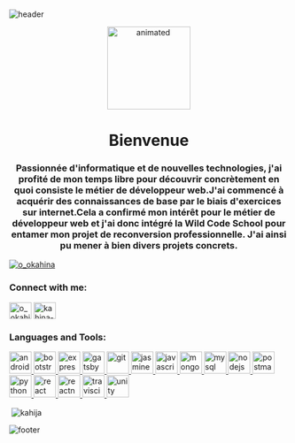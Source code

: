 ###

![header](https://capsule-render.vercel.app/api?type=wave&color=gradient&height=300&section=header&section=footer&text=Bonjour,je%20m'apelle%20Kahina&fontSize=50&animation=fadeIn)

<p align="center">
 <img width="150px" height=auto src="https://64.media.tumblr.com/c70e8fcdf61a132a873f99db163896a2/tumblr_o48ggtdpJA1sfmahro1_400.gifv" alt="animated" />
</p>

<h1 align="center">Bienvenue</h1>
<h3 align="center">Passionnée d'informatique et de nouvelles technologies, j'ai profité de mon temps libre pour découvrir concrètement en quoi consiste le métier de développeur web.J'ai commencé à acquérir des connaissances de base par le biais d'exercices sur internet.Cela a confirmé mon intérêt pour le métier de développeur web et j'ai donc intégré la Wild Code School pour entamer mon projet de reconversion professionnelle. J'ai ainsi pu mener à bien divers projets concrets.</h3>

<!-- <p align="left"> <img src="https://komarev.com/ghpvc/?username=kahija&label=Profile%20views&color=0e75b6&style=flat" alt="kahija" /> </p> -->

<p align="left"> <a href="https://twitter.com/o_okahina" target="blank"><img src="https://img.shields.io/twitter/follow/o_okahina?logo=twitter&style=for-the-badge" alt="o_okahina" /></a> </p>

<h3 align="left">Connect with me:</h3>
<p align="left">
<a href="https://twitter.com/o_okahina" target="blank"><img align="center" src="https://cdn.jsdelivr.net/npm/simple-icons@3.0.1/icons/twitter.svg" alt="o_okahina" height="30" width="40" /></a>
<a href="https://linkedin.com/in/kahina-ouarezki-66a33a182" target="blank"><img align="center" src="https://cdn.jsdelivr.net/npm/simple-icons@3.0.1/icons/linkedin.svg" alt="kahina-ouarezki-66a33a182" height="30" width="40" /></a>
</p>

<h3 align="left">Languages and Tools:</h3>
<p align="left"> <a href="https://developer.android.com" target="_blank"> <img src="https://devicons.github.io/devicon/devicon.git/icons/android/android-original-wordmark.svg" alt="android" width="40" height="40"/> </a> <a href="https://getbootstrap.com" target="_blank"> <img src="https://devicons.github.io/devicon/devicon.git/icons/bootstrap/bootstrap-plain.svg" alt="bootstrap" width="40" height="40"/> </a> <a href="https://expressjs.com" target="_blank"> <img src="https://devicons.github.io/devicon/devicon.git/icons/express/express-original-wordmark.svg" alt="express" width="40" height="40"/> </a> <a href="https://www.gatsbyjs.com/" target="_blank"> <img src="https://www.vectorlogo.zone/logos/gatsbyjs/gatsbyjs-icon.svg" alt="gatsby" width="40" height="40"/> </a> <a href="https://git-scm.com/" target="_blank"> <img src="https://www.vectorlogo.zone/logos/git-scm/git-scm-icon.svg" alt="git" width="40" height="40"/> </a> <a href="https://jasmine.github.io/" target="_blank"> <img src="https://www.vectorlogo.zone/logos/jasmine/jasmine-icon.svg" alt="jasmine" width="40" height="40"/> </a> <a href="https://developer.mozilla.org/en-US/docs/Web/JavaScript" target="_blank"> <img src="https://devicons.github.io/devicon/devicon.git/icons/javascript/javascript-original.svg" alt="javascript" width="40" height="40"/> </a> <a href="https://www.mongodb.com/" target="_blank"> <img src="https://devicons.github.io/devicon/devicon.git/icons/mongodb/mongodb-original-wordmark.svg" alt="mongodb" width="40" height="40"/> </a> <a href="https://www.mysql.com/" target="_blank"> <img src="https://devicons.github.io/devicon/devicon.git/icons/mysql/mysql-original-wordmark.svg" alt="mysql" width="40" height="40"/> </a> <a href="https://nodejs.org" target="_blank"> <img src="https://devicons.github.io/devicon/devicon.git/icons/nodejs/nodejs-original-wordmark.svg" alt="nodejs" width="40" height="40"/> </a> <a href="https://postman.com" target="_blank"> <img src="https://www.vectorlogo.zone/logos/getpostman/getpostman-icon.svg" alt="postman" width="40" height="40"/> </a> <a href="https://www.python.org" target="_blank"> <img src="https://devicons.github.io/devicon/devicon.git/icons/python/python-original.svg" alt="python" width="40" height="40"/> </a> <a href="https://reactjs.org/" target="_blank"> <img src="https://devicons.github.io/devicon/devicon.git/icons/react/react-original-wordmark.svg" alt="react" width="40" height="40"/> </a> <a href="https://reactnative.dev/" target="_blank"> <img src="https://reactnative.dev/img/header_logo.svg" alt="reactnative" width="40" height="40"/> </a> <a href="https://travis-ci.org" target="_blank"> <img src="https://www.vectorlogo.zone/logos/travis-ci/travis-ci-icon.svg" alt="travisci" width="40" height="40"/> </a> <a href="https://unity.com/" target="_blank"> <img src="https://www.vectorlogo.zone/logos/unity3d/unity3d-icon.svg" alt="unity" width="40" height="40"/> </a> </p>

<p>&nbsp;<img align="center" src="https://github-readme-stats.vercel.app/api?username=kahija&show_icons=true&locale=en" alt="kahija" /></p>

<!-- ##
[![GitHub](https://github-readme-stats-abserari.vercel.app/api?username=kahija&show_icons=true&bg_color=30,e96443,904e95&title_color=fff&text_color=fff)](https://github.com/kahija) -->

![footer](https://capsule-render.vercel.app/api?type=wave&color=gradient&height=300&section=footer)

<!--
**kahija/kahija** is a ✨ _special_ ✨ repository because its `README.md` (this file) appears on your GitHub profile.

Here are some ideas to get you started:

- 🔭 I’m currently working on ...
- 🌱 I’m currently learning ...
- 👯 I’m looking to collaborate on ...
- 🤔 I’m looking for help with ...
- 💬 Ask me about ...
- 📫 How to reach me: ...
- 😄 Pronouns: ...
- ⚡ Fun fact: ...
-->
